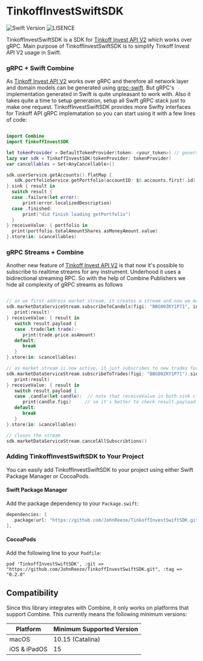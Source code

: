 # TinkoffInvestSwiftSDK
![Swift Version](https://img.shields.io/badge/swift-5.5-orange) ![LISENCE](https://img.shields.io/badge/LICENSE-MIT-green)

TinkoffInvestSwiftSDK is a SDK for [Tinkoff Invest API V2](https://github.com/Tinkoff/investAPI) which works over gRPC. Main purpose of TinkoffInvestSwiftSDK is to simplify Tinkoff Invest API V2 usage in Swift.


### gRPC + Swift Combine 

As [Tinkoff Invest API V2](https://github.com/Tinkoff/investAPI) works over gRPC and therefore all network layer and domain models can be generated using [grpc-swift](https://github.com/grpc/grpc-swift). But gRPC's implementation generated in Swift is quite unpleasant to work with. Also it takes quite a time to setup generation, setup all Swift gRPC stack just to make one request. 
TinkoffInvestSwiftSDK provides more Swifty interfaces for Tinkoff API gRPC implematation so you can start using it with a few lines of code:

```swift

import Combine
import TinkoffInvestSDK

let tokenProvider = DefaultTokenProvider(token: <your_token>) // generate your personal token for Tinkoff Invest API
lazy var sdk = TinkoffInvestSDK(tokenProvider: tokenProvider)
var cancellables = Set<AnyCancellable>()

sdk.userService.getAccounts().flatMap {
   sdk.portfolioService.getPortfolio(accountID: $0.accounts.first!.id)
}.sink { result in
  switch result {
  case .failure(let error):
      print(error.localizedDescription)
  case .finished:
      print("did finish loading getPortfolio")
  }
} receiveValue: { portfolio in
  print(portfolio.totalAmountShares.asMoneyAmount.value)
}.store(in: &cancellables)

```
### gRPC Streams + Combine

Another new feature of [Tinkoff Invest API V2](https://github.com/Tinkoff/investAPI) is that now it's possible to subscribe to realtime streams for any instrument. Underhood it uses a bidirectional streaming RPC. So with the help of Combine Publishers we hide all complexity of gRPC streams as follows

```swift

// as we first address market stream, it creates a stream and now we may have multiple receiveValue calls over time
sdk.marketDataServiceStream.subscribeToCandels(figi: "BBG00ZKY1P71", interval: .oneMinute).sink { result in
   print(result)
} receiveValue: { result in
   switch result.payload {
   case .trade(let trade):
      print(trade.price.asAmount)
   default:
      break
   }
}.store(in: &cancellables)

// as market stream is now active, it just subscribes to new trades for provided figi
sdk.marketDataServiceStream.subscribeToTrades(figi: "BBG00ZKY1P71").sink { result in
   print(result)
} receiveValue: { result in
   switch result.payload {
   case .candle(let candle):  // note that receiveValue in both sink closures calls every time the stream gets any message (can be a ping message with no payload)
      print(candle.figi)     // so it's better to check result.payload value before perform any other actions 
   default:
      break
   }
}.store(in: &cancellables)

// closes the stream 
sdk.marketDataServiceStream.cancelAllSubscribtions()

```

### Adding TinkoffInvestSwiftSDK to Your Project

You can easily add TinkoffInvestSwiftSDK to your project using either Swift Package Manager or CocoaPods.

#### Swift Package Manager

Add the package dependency to your `Package.swift`:

```swift
dependencies: [
  .package(url: "https://github.com/JohnReeze/TinkoffInvestSwiftSDK.git", from: "0.2.0"),
],
```

#### CocoaPods

Add the following line to your `Podfile`:

```text
pod 'TinkoffInvestSwiftSDK', :git => "https://github.com/JohnReeze/TinkoffInvestSwiftSDK.git", :tag => "0.2.0"
```

## Compatibility

Since this library integrates with Combine, it only works on platforms that support Combine. This currently means the following minimum versions:

Platform | Minimum Supported Version
--- | ---
macOS | 10.15 (Catalina)
iOS & iPadOS | 15
